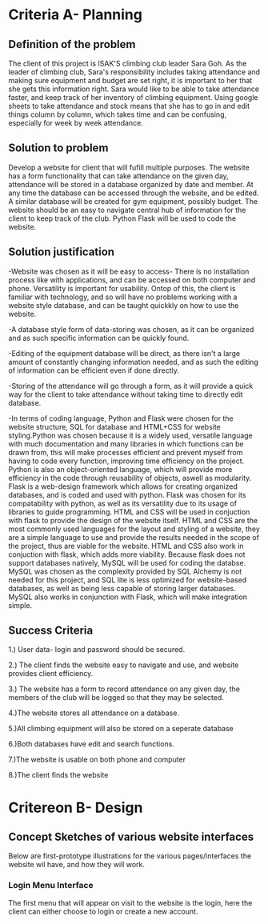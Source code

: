 # Criteria A- Planning

## Definition of the problem
The client of this project is ISAK'S climbing club leader Sara Goh. As the leader of climbing club, Sara's responsibility includes taking attendance and making sure equipment and budget are set right, it is important to her that she gets this information right. Sara would like to be able to take attendance faster, and keep track of her inventory of climbing equipment. Using google sheets to take attendance and stock means that she has to go in and edit things column by column, which takes time and can be confusing, especially for week by week attendance. 

## Solution to problem
Develop a website for client that will fufill multiple purposes. The website has a form functionality that can take attendance on the given day, attendance will be stored in a database organized by date and member. At any time the database can be accessed through the website, and be edited. A similar database will be created for gym equipment, possibly budget. The website should be an easy to navigate central hub of information for the client to keep track of the club. Python Flask will be used to code the website. 

## Solution justification
-Website was chosen as it will be easy to access- There is no installation process like with applications, and can be accessed on both computer and phone. Versatility is important for usability. Ontop of this, the client is familiar with technology, and so will have no problems working with a website style database, and can be taught quickkly on how to use the website.

-A database style form of data-storing was chosen, as it can be organized and as such specific information can be quickly found. 

-Editing of the equipment database will be direct, as there isn't a large amount of constantly changing information needed, and as such the editing of information can be efficient even if done directly.

-Storing of the attendance will go through a form, as it will provide a quick way for the client to take attendance without taking time to directly edit database.

-In terms of coding language, Python and Flask were chosen for the website structure, SQL for database and HTML+CSS for website styling.Python was chosen because it is a widely used, versatile language with much documentation and many libraries in which functions can be drawn from, this will make processes efficient and prevent myself from having to code every function, improving time efficiency on the project. Python is also an object-oriented language, which will provide more efficiency in the code through reusability of objects, aswell as modularity. Flask is a web-design framework which allows for creating organized databases, and is coded and used with python. Flask was chosen for its compatability with python, as well as its versatility due to its usage of libraries to guide programming. HTML and CSS will be used in conjuction with flask to provide the design of the website itself. HTML and CSS are the most commonly used languages for the layout and styling of a website, they are a simple language to use and provide the results needed in the scope of the project, thus are viable for the website. HTML and CSS also work in conjuction with flask, which adds more viability. Because flask does not support databases natively, MySQL will be used for coding the databse. MySQL was chosen as the complexity provided by SQL Alchemy is not needed for this project, and SQL lite is less optimized for website-based databases, as well as being less capable of storing larger databases. MySQL also works in conjunction with Flask, which will make integration simple. 


## Success Criteria

1.) User data- login and password should be secured.

2.) The client finds the website easy to navigate and use, and website provides client efficiency.

3.) The website has a form to record attendance on any given day, the members of the club will be logged so that they may be selected.

4.)The website stores all attendance on a database. 

5.)All climbing equipment will also be stored on a seperate database

6.)Both databases have edit and search functions.

7.)The website is usable on both phone and computer

8.)The client finds the website  

# Critereon B- Design

## Concept Sketches of various website interfaces
Below are first-prototype illustrations for the various pages/interfaces the website wil have, and how they will work.

### Login Menu Interface
The first menu that will appear on visit to the website is the login, here the client can either choose to login or create a new account.



